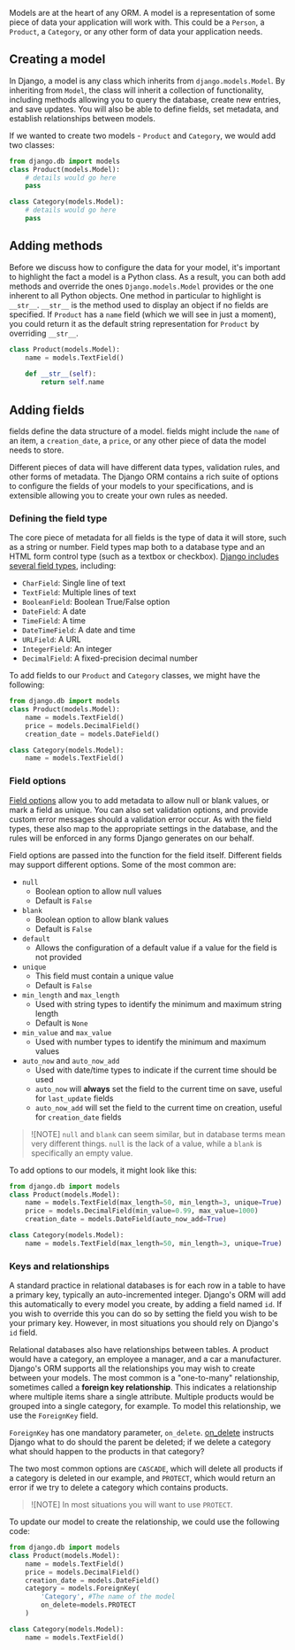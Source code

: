 Models are at the heart of any ORM. A model is a representation of some piece of data your application will work with. This could be a `Person`, a `Product`, a `Category`, or any other form of data your application needs.

## Creating a model

 In Django, a model is any class which inherits from `django.models.Model`. By inheriting from `Model`, the class will inherit a collection of functionality, including methods allowing you to query the database, create new entries, and save updates. You will also be able to define fields, set metadata, and establish relationships between models.

If we wanted to create two models - `Product` and `Category`, we would add two classes:

```python
from django.db import models
class Product(models.Model):
    # details would go here
    pass

class Category(models.Model):
    # details would go here
    pass
```

## Adding methods

Before we discuss how to configure the data for your model, it's important to highlight the fact a model is a Python class. As a result, you can both add methods and override the ones `Django.models.Model` provides or the one inherent to all Python objects. One method in particular to highlight is `__str__`. `__str__` is the method used to display an object if no fields are specified. If `Product` has a `name` field (which we will see in just a moment), you could return it as the default string representation for `Product` by overriding `__str__`.

```python
class Product(models.Model):
    name = models.TextField()
    
    def __str__(self):
        return self.name
```

## Adding fields

fields define the data structure of a model. fields might include the `name` of an item, a `creation_date`, a `price`, or any other piece of data the model needs to store.

Different pieces of data will have different data types, validation rules, and other forms of metadata. The Django ORM contains a rich suite of options to configure the fields of your models to your specifications, and is extensible allowing you to create your own rules as needed.

### Defining the field type

The core piece of metadata for all fields is the type of data it will store, such as a string or number. Field types map both to a database type and an HTML form control type (such as a textbox or checkbox). [Django includes several field types](https://docs.djangoproject.com/en/3.1/ref/models/fields/#field-types), including:

- `CharField`: Single line of text
- `TextField`: Multiple lines of text
- `BooleanField`: Boolean True/False option
- `DateField`: A date
- `TimeField`: A time
- `DateTimeField`: A date and time
- `URLField`: A URL
- `IntegerField`: An integer
- `DecimalField`: A fixed-precision decimal number

To add fields to our `Product` and `Category` classes, we might have the following:

```python
from django.db import models
class Product(models.Model):
    name = models.TextField()
    price = models.DecimalField()
    creation_date = models.DateField()

class Category(models.Model):
    name = models.TextField()
```

### Field options

[Field options](https://docs.djangoproject.com/en/3.1/ref/models/fields/#field-options) allow you to add metadata to allow null or blank values, or mark a field as unique. You can also set validation options, and provide custom error messages should a validation error occur. As with the field types, these also map to the appropriate settings in the database, and the rules will be enforced in any forms Django generates on our behalf.

Field options are passed into the function for the field itself. Different fields may support different options. Some of the most common are:

- `null`
  - Boolean option to allow null values
  - Default is `False`
- `blank`
  - Boolean option to allow blank values
  - Default is `False`
- `default`
  - Allows the configuration of a default value if a value for the field is not provided
- `unique`
  - This field must contain a unique value
  - Default is `False`
- `min_length` and `max_length`
  - Used with string types to identify the minimum and maximum string length
  - Default is `None`
- `min_value` and `max_value`
  - Used with number types to identify the minimum and maximum values
- `auto_now` and `auto_now_add`
  - Used with date/time types to indicate if the current time should be used
  - `auto_now` will **always** set the field to the current time on save, useful for `last_update` fields
  - `auto_now_add` will set the field to the current time on creation, useful for `creation_date` fields

> ![NOTE]
> `null` and `blank` can seem similar, but in database terms mean very different things. `null` is the lack of a value, while a `blank` is specifically an empty value.

To add options to our models, it might look like this:

```python
from django.db import models
class Product(models.Model):
    name = models.TextField(max_length=50, min_length=3, unique=True)
    price = models.DecimalField(min_value=0.99, max_value=1000)
    creation_date = models.DateField(auto_now_add=True)

class Category(models.Model):
    name = models.TextField(max_length=50, min_length=3, unique=True)
```

### Keys and relationships

A standard practice in relational databases is for each row in a table to have a primary key, typically an auto-incremented integer. Django's ORM will add this automatically to every model you create, by adding a field named `id`. If you wish to override this you can do so by setting the field you wish to be your primary key. However, in most situations you should rely on Django's `id` field.

Relational databases also have relationships between tables. A product would have a category, an employee a manager, and a car a manufacturer. Django's ORM supports all the relationships you may wish to create between your models. The most common is a "one-to-many" relationship, sometimes called a **foreign key relationship**. This indicates a relationship where multiple items share a single attribute. Multiple products would be grouped into a single category, for example. To model this relationship, we use the `ForeignKey` field.

`ForeignKey` has one mandatory parameter, `on_delete`. [on_delete](https://docs.djangoproject.com/en/3.1/ref/models/fields/#django.db.models.ForeignKey.on_delete) instructs Django what to do should the parent be deleted; if we delete a category what should happen to the products in that category?

The two most common options are `CASCADE`, which will delete all products if a category is deleted in our example, and `PROTECT`, which would return an error if we try to delete a category which contains products.

> ![NOTE]
> In most situations you will want to use `PROTECT`.

To update our model to create the relationship, we could use the following code:

```python
from django.db import models
class Product(models.Model):
    name = models.TextField()
    price = models.DecimalField()
    creation_date = models.DateField()
    category = models.ForeignKey(
        'Category', #The name of the model
        on_delete=models.PROTECT
    )

class Category(models.Model):
    name = models.TextField()
```
